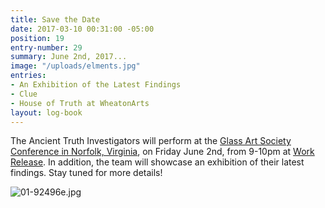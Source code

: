 ```yaml
---
title: Save the Date
date: 2017-03-10 00:31:00 -05:00
position: 19
entry-number: 29
summary: June 2nd, 2017...
image: "/uploads/elments.jpg"
entries:
- An Exhibition of the Latest Findings
- Clue
- House of Truth at WheatonArts
layout: log-book
---
```


The Ancient Truth Investigators will perform at the [Glass Art Society Conference in Norfolk, Virginia](https://www.glassart.org/2017travelvenuesattractions.html), on Friday June 2nd, from 9-10pm at [Work Release](http://workreleasenorfolk.com/). In addition, the team will showcase an exhibition of their latest findings. Stay tuned for more details!

![01-92496e.jpg](/uploads/01-92496e.jpg)